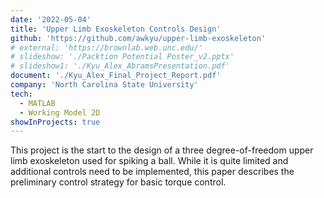 ```yaml
---
date: '2022-05-04'
title: 'Upper Limb Exoskeleton Controls Design'
github: 'https://github.com/awkyu/upper-limb-exoskeleton'
# external: 'https://brownlab.web.unc.edu/'
# slideshow: './Packtion Potential Poster_v2.pptx'
# slideshow1: './Kyu_Alex_AbramsPresentation.pdf'
document: './Kyu_Alex_Final_Project_Report.pdf'
company: 'North Carolina State University'
tech:
  - MATLAB
  - Working Model 2D
showInProjects: true
---
```


This project is the start to the design of a three degree-of-freedom upper limb exoskeleton used for spiking a ball. While it is quite limited and additional controls need to be implemented, this paper describes the preliminary control strategy for basic torque control.
